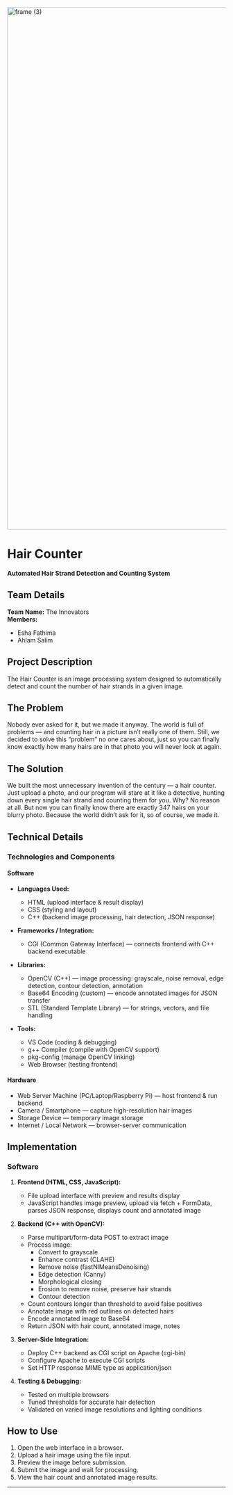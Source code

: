<img width="3188" height="1202" alt="frame (3)" src="https://github.com/user-attachments/assets/517ad8e9-ad22-457d-9538-a9e62d137cd7" />

# Hair Counter  
**Automated Hair Strand Detection and Counting System**

## Team Details
**Team Name:** The Innovators  
**Members:**  
- Esha Fathima  
- Ahlam Salim

## Project Description
The Hair Counter is an image processing system designed to automatically detect and count the number of hair strands in a given image.

## The Problem
Nobody ever asked for it, but we made it anyway. The world is full of problems — and counting hair in a picture isn’t really one of them. Still, we decided to solve this “problem” no one cares about, just so you can finally know exactly how many hairs are in that photo you will never look at again.

## The Solution
We built the most unnecessary invention of the century — a hair counter. Just upload a photo, and our program will stare at it like a detective, hunting down every single hair strand and counting them for you. Why? No reason at all. But now you can finally know there are exactly 347 hairs on your blurry photo. Because the world didn’t ask for it, so of course, we made it.

## Technical Details

### Technologies and Components

#### Software

- **Languages Used:**  
  - HTML (upload interface & result display)  
  - CSS (styling and layout)  
  - C++ (backend image processing, hair detection, JSON response)  

- **Frameworks / Integration:**  
  - CGI (Common Gateway Interface) — connects frontend with C++ backend executable  

- **Libraries:**  
  - OpenCV (C++) — image processing: grayscale, noise removal, edge detection, contour detection, annotation  
  - Base64 Encoding (custom) — encode annotated images for JSON transfer  
  - STL (Standard Template Library) — for strings, vectors, and file handling  

- **Tools:**  
  - VS Code (coding & debugging)  
  - g++ Compiler (compile with OpenCV support)  
  - pkg-config (manage OpenCV linking)  
  - Web Browser (testing frontend)  
#### Hardware
- Web Server Machine (PC/Laptop/Raspberry Pi) — host frontend & run backend  
- Camera / Smartphone — capture high-resolution hair images  
- Storage Device — temporary image storage  
- Internet / Local Network — browser-server communication  

## Implementation

### Software

1. **Frontend (HTML, CSS, JavaScript):**  
   - File upload interface with preview and results display  
   - JavaScript handles image preview, upload via fetch + FormData, parses JSON response, displays count and annotated image  

2. **Backend (C++ with OpenCV):**  
   - Parse multipart/form-data POST to extract image  
   - Process image:  
     - Convert to grayscale  
     - Enhance contrast (CLAHE)  
     - Remove noise (fastNlMeansDenoising)  
     - Edge detection (Canny)  
     - Morphological closing  
     - Erosion to remove noise, preserve hair strands  
     - Contour detection  
   - Count contours longer than threshold to avoid false positives  
   - Annotate image with red outlines on detected hairs  
   - Encode annotated image to Base64  
   - Return JSON with hair count, annotated image, notes  

3. **Server-Side Integration:**  
   - Deploy C++ backend as CGI script on Apache (cgi-bin)  
   - Configure Apache to execute CGI scripts  
   - Set HTTP response MIME type as application/json  

4. **Testing & Debugging:**  
   - Tested on multiple browsers  
   - Tuned thresholds for accurate hair detection  
   - Validated on varied image resolutions and lighting conditions  

## How to Use

1. Open the web interface in a browser.  
2. Upload a hair image using the file input.  
3. Preview the image before submission.  
4. Submit the image and wait for processing.  
5. View the hair count and annotated image results.  

---



